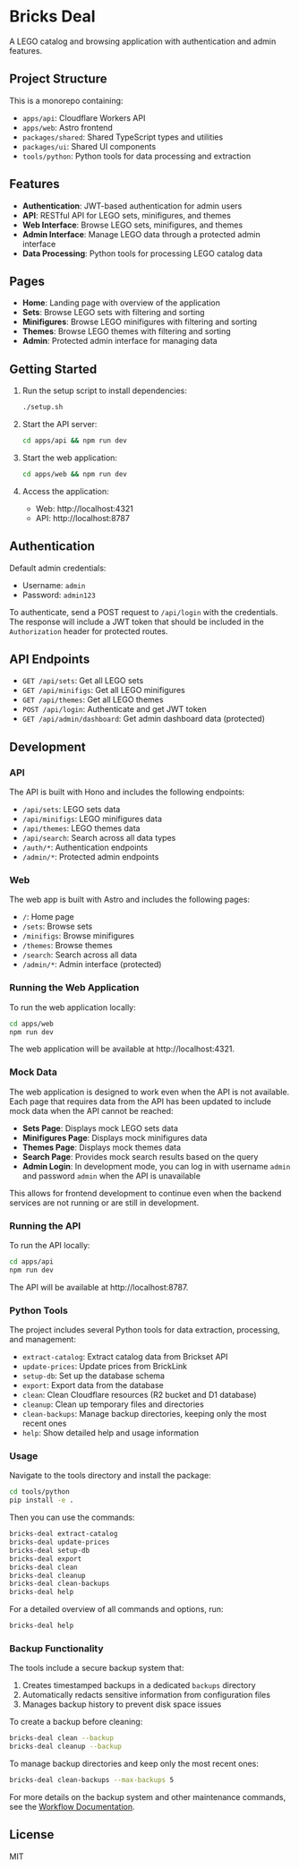 # Bricks Deal

A LEGO catalog and browsing application with authentication and admin features.

## Project Structure

This is a monorepo containing:

- `apps/api`: Cloudflare Workers API
- `apps/web`: Astro frontend
- `packages/shared`: Shared TypeScript types and utilities
- `packages/ui`: Shared UI components
- `tools/python`: Python tools for data processing and extraction

## Features

- **Authentication**: JWT-based authentication for admin users
- **API**: RESTful API for LEGO sets, minifigures, and themes
- **Web Interface**: Browse LEGO sets, minifigures, and themes
- **Admin Interface**: Manage LEGO data through a protected admin interface
- **Data Processing**: Python tools for processing LEGO catalog data

## Pages

- **Home**: Landing page with overview of the application
- **Sets**: Browse LEGO sets with filtering and sorting
- **Minifigures**: Browse LEGO minifigures with filtering and sorting
- **Themes**: Browse LEGO themes with filtering and sorting
- **Admin**: Protected admin interface for managing data

## Getting Started

1. Run the setup script to install dependencies:

   ```bash
   ./setup.sh
   ```

2. Start the API server:

   ```bash
   cd apps/api && npm run dev
   ```

3. Start the web application:

   ```bash
   cd apps/web && npm run dev
   ```

4. Access the application:
   - Web: http://localhost:4321
   - API: http://localhost:8787

## Authentication

Default admin credentials:

- Username: `admin`
- Password: `admin123`

To authenticate, send a POST request to `/api/login` with the credentials.
The response will include a JWT token that should be included in the `Authorization` header for protected routes.

## API Endpoints

- `GET /api/sets`: Get all LEGO sets
- `GET /api/minifigs`: Get all LEGO minifigures
- `GET /api/themes`: Get all LEGO themes
- `POST /api/login`: Authenticate and get JWT token
- `GET /api/admin/dashboard`: Get admin dashboard data (protected)

## Development

### API

The API is built with Hono and includes the following endpoints:

- `/api/sets`: LEGO sets data
- `/api/minifigs`: LEGO minifigures data
- `/api/themes`: LEGO themes data
- `/api/search`: Search across all data types
- `/auth/*`: Authentication endpoints
- `/admin/*`: Protected admin endpoints

### Web

The web app is built with Astro and includes the following pages:

- `/`: Home page
- `/sets`: Browse sets
- `/minifigs`: Browse minifigures
- `/themes`: Browse themes
- `/search`: Search across all data
- `/admin/*`: Admin interface (protected)

### Running the Web Application

To run the web application locally:

```bash
cd apps/web
npm run dev
```

The web application will be available at http://localhost:4321.

### Mock Data

The web application is designed to work even when the API is not available. Each page that requires data from the API has been updated to include mock data when the API cannot be reached:

- **Sets Page**: Displays mock LEGO sets data
- **Minifigures Page**: Displays mock minifigures data
- **Themes Page**: Displays mock themes data
- **Search Page**: Provides mock search results based on the query
- **Admin Login**: In development mode, you can log in with username `admin` and password `admin` when the API is unavailable

This allows for frontend development to continue even when the backend services are not running or are still in development.

### Running the API

To run the API locally:

```bash
cd apps/api
npm run dev
```

The API will be available at http://localhost:8787.

### Python Tools

The project includes several Python tools for data extraction, processing, and management:

- `extract-catalog`: Extract catalog data from Brickset API
- `update-prices`: Update prices from BrickLink
- `setup-db`: Set up the database schema
- `export`: Export data from the database
- `clean`: Clean Cloudflare resources (R2 bucket and D1 database)
- `cleanup`: Clean up temporary files and directories
- `clean-backups`: Manage backup directories, keeping only the most recent ones
- `help`: Show detailed help and usage information

### Usage

Navigate to the tools directory and install the package:

```bash
cd tools/python
pip install -e .
```

Then you can use the commands:

```bash
bricks-deal extract-catalog
bricks-deal update-prices
bricks-deal setup-db
bricks-deal export
bricks-deal clean
bricks-deal cleanup
bricks-deal clean-backups
bricks-deal help
```

For a detailed overview of all commands and options, run:

```bash
bricks-deal help
```

### Backup Functionality

The tools include a secure backup system that:

1. Creates timestamped backups in a dedicated `backups` directory
2. Automatically redacts sensitive information from configuration files
3. Manages backup history to prevent disk space issues

To create a backup before cleaning:

```bash
bricks-deal clean --backup
bricks-deal cleanup --backup
```

To manage backup directories and keep only the most recent ones:

```bash
bricks-deal clean-backups --max-backups 5
```

For more details on the backup system and other maintenance commands, see the [Workflow Documentation](WORKFLOW.md).

## License

MIT
